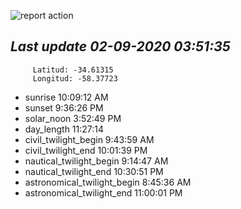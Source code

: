 ![report action](https://github.com/matiasz8/actions-for-reports/workflows/report%20action/badge.svg?branch=develop) 


## *****Last update 02-09-2020 03:51:35*****



		 Latitud: -34.61315
		 Longitud: -58.37723

 - sunrise 	 10:09:12 AM
 - sunset 	 9:36:26 PM
 - solar_noon 	 3:52:49 PM
 - day_length 	 11:27:14
 - civil_twilight_begin 	 9:43:59 AM
 - civil_twilight_end 	 10:01:39 PM
 - nautical_twilight_begin 	 9:14:47 AM
 - nautical_twilight_end 	 10:30:51 PM
 - astronomical_twilight_begin 	 8:45:36 AM
 - astronomical_twilight_end 	 11:00:01 PM
